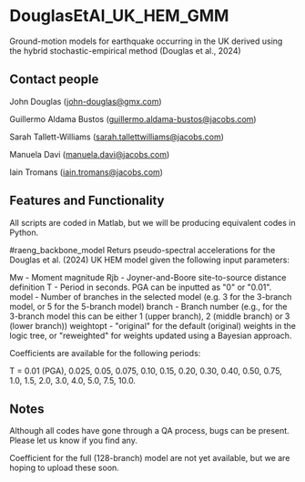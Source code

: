 # DouglasEtAl_UK_HEM_GMM
Ground-motion models for earthquake occurring in the UK derived using the hybrid stochastic-empirical method (Douglas et al., 2024)


## Contact people
John Douglas (john-douglas@gmx.com)

Guillermo Aldama Bustos (guillermo.aldama-bustos@jacobs.com)

Sarah Tallett-Williams (sarah.tallettwilliams@jacobs.com)

Manuela Davi (manuela.davi@jacobs.com)

Iain Tromans (iain.tromans@jacobs.com)


## Features and Functionality
All scripts are coded in Matlab, but we will be producing equivalent codes in Python.

#raeng_backbone_model
Returs pseudo-spectral accelerations for the Douglas et al. (2024) UK HEM model given the following input parameters:

Mw - Moment magnitude
Rjb - Joyner-and-Boore site-to-source distance definition
T - Period in seconds. PGA can be inputted as "0" or "0.01". 
model - Number of branches in the selected model (e.g. 3 for the 3-branch model, or 5 for the 5-branch model)
branch - Branch number (e.g., for the 3-branch model this can be either 1 (upper branch), 2 (middle branch) or 3 (lower branch))
weightopt - "original" for the default (original) weights in the logic tree, or "reweighted" for weights updated using a Bayesian approach. 

Coefficients are available for the following periods:

T = 0.01 (PGA), 0.025, 0.05, 0.075, 0.10, 0.15, 0.20, 0.30, 0.40, 0.50, 0.75, 1.0, 1.5, 2.0, 3.0, 4.0, 5.0, 7.5, 10.0.


## Notes
Although all codes have gone through a QA process, bugs can be present. 
Please let us know if you find any.

Coefficient for the full (128-branch) model are not yet available, but we are hoping to upload these soon.


